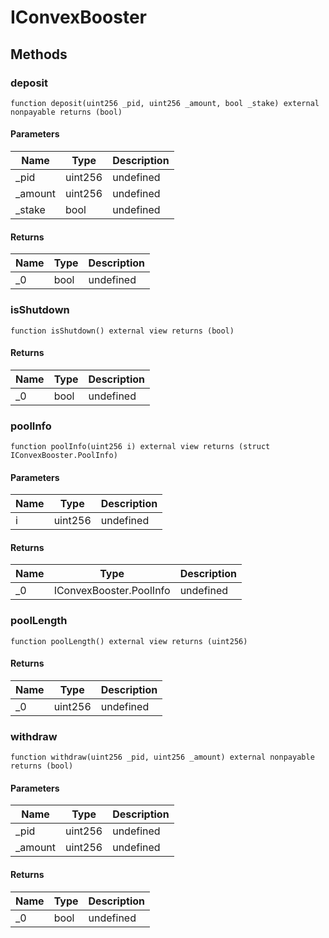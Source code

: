 # IConvexBooster









## Methods

### deposit

```solidity
function deposit(uint256 _pid, uint256 _amount, bool _stake) external nonpayable returns (bool)
```





#### Parameters

| Name | Type | Description |
|---|---|---|
| _pid | uint256 | undefined |
| _amount | uint256 | undefined |
| _stake | bool | undefined |

#### Returns

| Name | Type | Description |
|---|---|---|
| _0 | bool | undefined |

### isShutdown

```solidity
function isShutdown() external view returns (bool)
```






#### Returns

| Name | Type | Description |
|---|---|---|
| _0 | bool | undefined |

### poolInfo

```solidity
function poolInfo(uint256 i) external view returns (struct IConvexBooster.PoolInfo)
```





#### Parameters

| Name | Type | Description |
|---|---|---|
| i | uint256 | undefined |

#### Returns

| Name | Type | Description |
|---|---|---|
| _0 | IConvexBooster.PoolInfo | undefined |

### poolLength

```solidity
function poolLength() external view returns (uint256)
```






#### Returns

| Name | Type | Description |
|---|---|---|
| _0 | uint256 | undefined |

### withdraw

```solidity
function withdraw(uint256 _pid, uint256 _amount) external nonpayable returns (bool)
```





#### Parameters

| Name | Type | Description |
|---|---|---|
| _pid | uint256 | undefined |
| _amount | uint256 | undefined |

#### Returns

| Name | Type | Description |
|---|---|---|
| _0 | bool | undefined |




